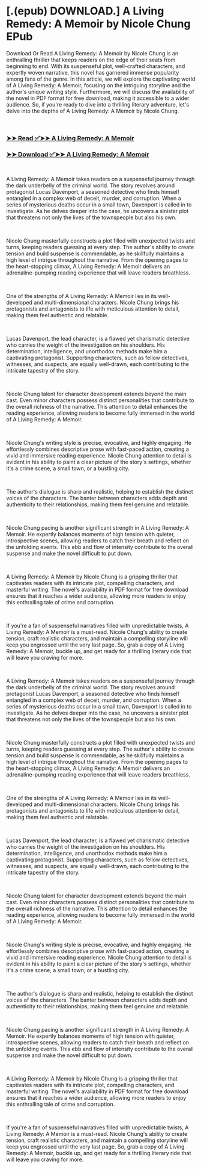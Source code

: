 # [.(epub) DOWNLOAD.] A Living Remedy: A Memoir by Nicole Chung EPub

<p>Download Or Read A Living Remedy: A Memoir by Nicole Chung is an enthralling thriller that keeps readers on the edge of their seats from beginning to end. With its suspenseful plot, well-crafted characters, and expertly woven narrative, this novel has garnered immense popularity among fans of the genre. In this article, we will explore the captivating world of A Living Remedy: A Memoir, focusing on the intriguing storyline and the author's unique writing style. Furthermore, we will discuss the availability of the novel in PDF format for free download, making it accessible to a wider audience. So, if you're ready to dive into a thrilling literary adventure, let's delve into the depths of A Living Remedy: A Memoir by Nicole Chung.</p>
<p>&nbsp;</p>

### [➤➤ Read ✅➤➤ A Living Remedy: A Memoir](https://thehelpfulbooks.blogspot.com/id/62050250)

### [➤➤ Download ✅➤➤ A Living Remedy: A Memoir](https://thehelpfulbooks.blogspot.com/id/62050250)

<p>&nbsp;</p>
<p>A Living Remedy: A Memoir takes readers on a suspenseful journey through the dark underbelly of the criminal world. The story revolves around protagonist Lucas Davenport, a seasoned detective who finds himself entangled in a complex web of deceit, murder, and corruption. When a series of mysterious deaths occur in a small town, Davenport is called in to investigate. As he delves deeper into the case, he uncovers a sinister plot that threatens not only the lives of the townspeople but also his own.</p>
<p>&nbsp;</p>
<p>Nicole Chung masterfully constructs a plot filled with unexpected twists and turns, keeping readers guessing at every step. The author's ability to create tension and build suspense is commendable, as he skillfully maintains a high level of intrigue throughout the narrative. From the opening pages to the heart-stopping climax, A Living Remedy: A Memoir delivers an adrenaline-pumping reading experience that will leave readers breathless.</p>
<p>&nbsp;</p>
<p>One of the strengths of A Living Remedy: A Memoir lies in its well-developed and multi-dimensional characters. Nicole Chung brings his protagonists and antagonists to life with meticulous attention to detail, making them feel authentic and relatable.</p>
<p>&nbsp;</p>
<p>Lucas Davenport, the lead character, is a flawed yet charismatic detective who carries the weight of the investigation on his shoulders. His determination, intelligence, and unorthodox methods make him a captivating protagonist. Supporting characters, such as fellow detectives, witnesses, and suspects, are equally well-drawn, each contributing to the intricate tapestry of the story.</p>
<p>&nbsp;</p>
<p>Nicole Chung talent for character development extends beyond the main cast. Even minor characters possess distinct personalities that contribute to the overall richness of the narrative. This attention to detail enhances the reading experience, allowing readers to become fully immersed in the world of A Living Remedy: A Memoir.</p>
<p>&nbsp;</p>
<p>Nicole Chung's writing style is precise, evocative, and highly engaging. He effortlessly combines descriptive prose with fast-paced action, creating a vivid and immersive reading experience. Nicole Chung attention to detail is evident in his ability to paint a clear picture of the story's settings, whether it's a crime scene, a small town, or a bustling city.</p>
<p>&nbsp;</p>
<p>The author's dialogue is sharp and realistic, helping to establish the distinct voices of the characters. The banter between characters adds depth and authenticity to their relationships, making them feel genuine and relatable.</p>
<p>&nbsp;</p>
<p>Nicole Chung pacing is another significant strength in A Living Remedy: A Memoir. He expertly balances moments of high tension with quieter, introspective scenes, allowing readers to catch their breath and reflect on the unfolding events. This ebb and flow of intensity contribute to the overall suspense and make the novel difficult to put down.</p>
<p>&nbsp;</p>
<p>A Living Remedy: A Memoir by Nicole Chung is a gripping thriller that captivates readers with its intricate plot, compelling characters, and masterful writing. The novel's availability in PDF format for free download ensures that it reaches a wider audience, allowing more readers to enjoy this enthralling tale of crime and corruption.</p>
<p>&nbsp;</p>
<p>If you're a fan of suspenseful narratives filled with unpredictable twists, A Living Remedy: A Memoir is a must-read. Nicole Chung's ability to create tension, craft realistic characters, and maintain a compelling storyline will keep you engrossed until the very last page. So, grab a copy of A Living Remedy: A Memoir, buckle up, and get ready for a thrilling literary ride that will leave you craving for more.</p>
<p>&nbsp;</p>
<p>A Living Remedy: A Memoir takes readers on a suspenseful journey through the dark underbelly of the criminal world. The story revolves around protagonist Lucas Davenport, a seasoned detective who finds himself entangled in a complex web of deceit, murder, and corruption. When a series of mysterious deaths occur in a small town, Davenport is called in to investigate. As he delves deeper into the case, he uncovers a sinister plot that threatens not only the lives of the townspeople but also his own.</p>
<p>&nbsp;</p>
<p>Nicole Chung masterfully constructs a plot filled with unexpected twists and turns, keeping readers guessing at every step. The author's ability to create tension and build suspense is commendable, as he skillfully maintains a high level of intrigue throughout the narrative. From the opening pages to the heart-stopping climax, A Living Remedy: A Memoir delivers an adrenaline-pumping reading experience that will leave readers breathless.</p>
<p>&nbsp;</p>
<p>One of the strengths of A Living Remedy: A Memoir lies in its well-developed and multi-dimensional characters. Nicole Chung brings his protagonists and antagonists to life with meticulous attention to detail, making them feel authentic and relatable.</p>
<p>&nbsp;</p>
<p>Lucas Davenport, the lead character, is a flawed yet charismatic detective who carries the weight of the investigation on his shoulders. His determination, intelligence, and unorthodox methods make him a captivating protagonist. Supporting characters, such as fellow detectives, witnesses, and suspects, are equally well-drawn, each contributing to the intricate tapestry of the story.</p>
<p>&nbsp;</p>
<p>Nicole Chung talent for character development extends beyond the main cast. Even minor characters possess distinct personalities that contribute to the overall richness of the narrative. This attention to detail enhances the reading experience, allowing readers to become fully immersed in the world of A Living Remedy: A Memoir.</p>
<p>&nbsp;</p>
<p>Nicole Chung's writing style is precise, evocative, and highly engaging. He effortlessly combines descriptive prose with fast-paced action, creating a vivid and immersive reading experience. Nicole Chung attention to detail is evident in his ability to paint a clear picture of the story's settings, whether it's a crime scene, a small town, or a bustling city.</p>
<p>&nbsp;</p>
<p>The author's dialogue is sharp and realistic, helping to establish the distinct voices of the characters. The banter between characters adds depth and authenticity to their relationships, making them feel genuine and relatable.</p>
<p>&nbsp;</p>
<p>Nicole Chung pacing is another significant strength in A Living Remedy: A Memoir. He expertly balances moments of high tension with quieter, introspective scenes, allowing readers to catch their breath and reflect on the unfolding events. This ebb and flow of intensity contribute to the overall suspense and make the novel difficult to put down.</p>
<p>&nbsp;</p>
<p>A Living Remedy: A Memoir by Nicole Chung is a gripping thriller that captivates readers with its intricate plot, compelling characters, and masterful writing. The novel's availability in PDF format for free download ensures that it reaches a wider audience, allowing more readers to enjoy this enthralling tale of crime and corruption.</p>
<p>&nbsp;</p>
<p>If you're a fan of suspenseful narratives filled with unpredictable twists, A Living Remedy: A Memoir is a must-read. Nicole Chung's ability to create tension, craft realistic characters, and maintain a compelling storyline will keep you engrossed until the very last page. So, grab a copy of A Living Remedy: A Memoir, buckle up, and get ready for a thrilling literary ride that will leave you craving for more.</p>
<p>&nbsp;</p>
